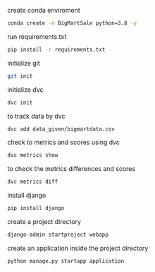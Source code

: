 create conda enviroment
```bash
conda create -n BigMartSale python=3.8 -y
```
run requirements.txt
```bash
pip install -r requirements.txt
```
initialize git
```bash
git init
```

initialize dvc
```bash
dvc init
```
to track data by dvc
```bash
dvc add data_given/bigmartdata.csv
```
check to metrics and scores using dvc
```bash
dvc metrics show
```
to check the metrics differences and scores

```bash
dvc metrics diff
```
install django

```bash
pip install django
```

create a project directory
```bash
django-admin startproject webapp
```
create an application inside the project directory
```bash
python manage.py startapp application
```



